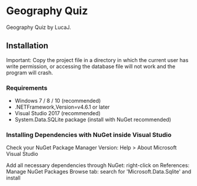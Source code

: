 ﻿# Geography Quiz
Geography Quiz by LucaJ.

## Installation
Important: Copy the project file in a directory in which the current 
user has write permission, or accessing the database file will not 
work and the program will crash.

### Requirements
- Windows 7 / 8 / 10 (recommended)
- .NETFramework,Version=v4.6.1 or later
- Visual Studio 2017 (recommended)
- System.Data.SQLite package (install with NuGet recommended)

### Installing Dependencies with NuGet inside Visual Studio
Check your NuGet Package Manager Version: Help > About Microsoft Visual Studio

Add all necessary dependencies through NuGet:
right-click on References: Manage NuGet Packages
Browse tab: search for 'Microsoft.Data.Sqlite' and install
